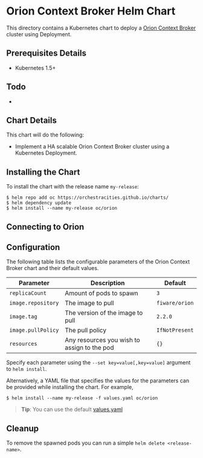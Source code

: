 # Orion Context Broker Helm Chart

This directory contains a Kubernetes chart to deploy a [Orion Context Broker](https://github.com/telefonicaid/fiware-orion) cluster using Deployment.

## Prerequisites Details
* Kubernetes 1.5+

## Todo
* 

## Chart Details
This chart will do the following:

* Implement a HA scalable Orion Context Broker cluster using a Kubernetes Deployment.

## Installing the Chart

To install the chart with the release name `my-release`:

```console
$ helm repo add oc https://orchestracities.github.io/charts/
$ helm dependency update
$ helm install --name my-release oc/orion
```

## Connecting to Orion


## Configuration

The following table lists the configurable parameters of the 
Orion Context Broker chart and their default values.

|       Parameter                   |           Description                       |                         Default                     |
|-----------------------------------|---------------------------------------------|-----------------------------------------------------|
| `replicaCount`                    | Amount of pods to spawn                     | `3`                                                 |
| `image.repository`                | The image to pull                           | `fiware/orion`                                      |
| `image.tag`                       | The version of the image to pull            | `2.2.0`                                             |
| `image.pullPolicy`                | The pull policy                             | `IfNotPresent`                                      |
| `resources`                       | Any resources you wish to assign to the pod | `{}`                                                |

Specify each parameter using the `--set key=value[,key=value]` argument to `helm install`.

Alternatively, a YAML file that specifies the values for the parameters can be provided while installing the chart. For example,

```console
$ helm install --name my-release -f values.yaml oc/orion
```

> **Tip**: You can use the default [values.yaml](values.yaml)

## Cleanup

To remove the spawned pods you can run a simple `helm delete <release-name>`.

